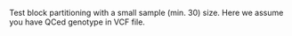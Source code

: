 Test block partitioning with a small sample (min. 30) size. Here we assume you have QCed genotype in VCF file. 
